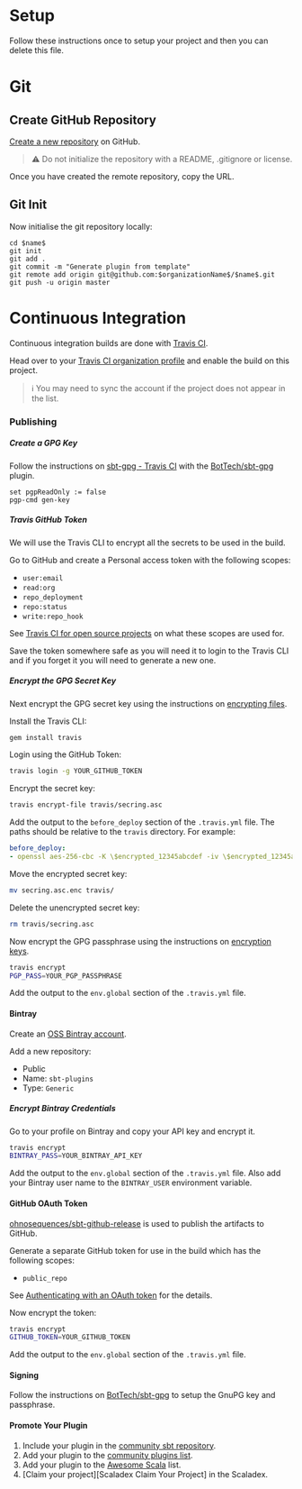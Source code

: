# Setup

Follow these instructions once to setup your project and then you can delete this file.

# Git

## Create GitHub Repository

[Create a new repository] on GitHub.

> ⚠️ Do not initialize the repository with a README, .gitignore or license.

Once you have created the remote repository, copy the URL.

## Git Init

Now initialise the git repository locally:

```shell script
cd $name$
git init
git add .
git commit -m "Generate plugin from template"
git remote add origin git@github.com:$organizationName$/$name$.git
git push -u origin master
```

# Continuous Integration

Continuous integration builds are done with [Travis CI].

Head over to your [Travis CI organization profile] and enable the build on this project.

> ℹ️ You may need to sync the account if the project does not appear in the list.

### Publishing

##### Create a GPG Key

Follow the instructions on [sbt-gpg - Travis CI] with the [BotTech/sbt-gpg] plugin.

```sbtshell
set pgpReadOnly := false
pgp-cmd gen-key
```

##### Travis GitHub Token

We will use the Travis CLI to encrypt all the secrets to be used in the build.

Go to GitHub and create a Personal access token with the following scopes:
* `user:email`
* `read:org`
* `repo_deployment`
* `repo:status`
* `write:repo_hook`

See [Travis CI for open source projects][Travis OSS] on what these scopes are used for.

Save the token somewhere safe as you will need it to login to the Travis CLI and if you forget it you will need to
generate a new one.

##### Encrypt the GPG Secret Key

Next encrypt the GPG secret key using the instructions on [encrypting files][Travis Encrypting Files].

Install the Travis CLI:
```bash
gem install travis
```

Login using the GitHub Token:
```bash
travis login -g YOUR_GITHUB_TOKEN
```

Encrypt the secret key:
```bash
travis encrypt-file travis/secring.asc
```

Add the output to the `before_deploy` section of the `.travis.yml` file.
The paths should be relative to the `travis` directory. For example:
```yaml
before_deploy:
- openssl aes-256-cbc -K \$encrypted_12345abcdef -iv \$encrypted_12345abcdef -in travis/key.asc.enc -out travis/key.asc -d
```

Move the encrypted secret key:
```bash
mv secring.asc.enc travis/
```

Delete the unencrypted secret key:
```bash
rm travis/secring.asc
```

Now encrypt the GPG passphrase using the instructions on [encryption keys][Travis Encryption Keys].
```bash
travis encrypt
PGP_PASS=YOUR_PGP_PASSPHRASE
```

Add the output to the `env.global` section of the `.travis.yml` file.

#### Bintray

Create an [OSS Bintray account][Bintray OSS Signup].

Add a new repository:
* Public
* Name: `sbt-plugins`
* Type: `Generic`

##### Encrypt Bintray Credentials

Go to your profile on Bintray and copy your API key and encrypt it.
```bash
travis encrypt
BINTRAY_PASS=YOUR_BINTRAY_API_KEY
```

Add the output to the `env.global` section of the `.travis.yml` file.
Also add your Bintray user name to the `BINTRAY_USER` environment variable.

#### GitHub OAuth Token

[ohnosequences/sbt-github-release][sbt-github-release] is used to publish the artifacts to GitHub.

Generate a separate GitHub token for use in the build which has the following scopes:
* `public_repo`

See [Authenticating with an OAuth token][Travis OAuth] for the details.

Now encrypt the token:
```bash
travis encrypt
GITHUB_TOKEN=YOUR_GITHUB_TOKEN
```

Add the output to the `env.global` section of the `.travis.yml` file.

#### Signing

Follow the instructions on [BotTech/sbt-gpg][BotTech/sbt-gpg Travis CI] to setup the GnuPG key and passphrase.

#### Promote Your Plugin

1. Include your plugin in the [community sbt repository][Community Repo].
1. Add your plugin to the [community plugins list][Community Plugins].
1. Add your plugin to the [Awesome Scala] list.
1. [Claim your project][Scaladex Claim Your Project] in the Scaladex.

[Awesome Scala]: https://github.com/lauris/awesome-scala
[Bintray OSS Signup]: https://bintray.com/signup/oss
[BotTech/sbt-gpg]: https://github.com/BotTech/sbt-gpg
[BotTech/sbt-gpg Travis CI]: https://github.com/BotTech/sbt-gpg#travis-ci
[Community Plugins]: https://github.com/sbt/website#attention-plugin-authors
[Community Repo]: https://www.scala-sbt.org/1.x/docs/Bintray-For-Plugins.html#Linking+your+package+to+the+sbt+organization
[create a new repository]: https://github.com/organizations/$organizationName$/repositories/new
[Create GPG Key]: https://www.scala-sbt.org/sbt-pgp/usage.html
[sbt-gpg - Travis CI]: https://github.com/BotTech/sbt-gpg#travis-ci
[sbt-github-release]: https://github.com/ohnosequences/sbt-github-release
[Scaladex Claim You Project]: https://github.com/scalacenter/scaladex-contrib#claim-your-project
[travis ci]: https://travis-ci.com
[travis ci organization profile]: https://travis-ci.com/profile/$organizationName$
[Travis Encrypting Files]: https://docs.travis-ci.com/user/encrypting-files
[Travis Encryption Keys]: https://docs.travis-ci.com/user/encryption-keys
[Travis OAuth]: https://docs.travis-ci.com/user/deployment/releases/#authenticating-with-an-oauth-token
[Travis OSS]: https://docs.travis-ci.com/user/github-oauth-scopes/#travis-ci-for-open-source-projects
